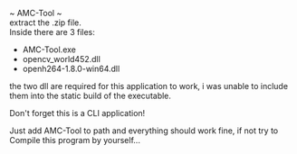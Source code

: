~ AMC-Tool ~ <br>
extract the .zip file.<br>
Inside there are 3 files: <br>
- AMC-Tool.exe
- opencv_world452.dll
- openh264-1.8.0-win64.dll

the two dll are required for this application to work, i was unable to include them into the static build of the executable.<br>

Don't forget this is a CLI application!

Just add AMC-Tool to path and everything should work fine, if not try to Compile this program by yourself...
